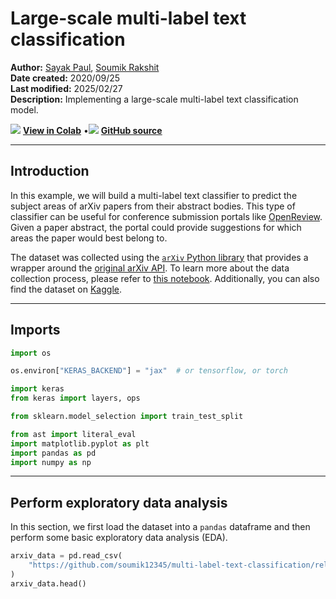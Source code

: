 # Large-scale multi-label text classification

**Author:** [Sayak Paul](https://twitter.com/RisingSayak), [Soumik Rakshit](https://github.com/soumik12345)<br>
**Date created:** 2020/09/25<br>
**Last modified:** 2025/02/27<br>
**Description:** Implementing a large-scale multi-label text classification model.


<img class="k-inline-icon" src="https://colab.research.google.com/img/colab_favicon.ico"/> [**View in Colab**](https://colab.research.google.com/github/keras-team/keras-io/blob/master/examples/nlp/ipynb/multi_label_classification.ipynb)  <span class="k-dot">•</span><img class="k-inline-icon" src="https://github.com/favicon.ico"/> [**GitHub source**](https://github.com/keras-team/keras-io/blob/master/examples/nlp/multi_label_classification.py)



---
## Introduction

In this example, we will build a multi-label text classifier to predict the subject areas
of arXiv papers from their abstract bodies. This type of classifier can be useful for
conference submission portals like [OpenReview](https://openreview.net/). Given a paper
abstract, the portal could provide suggestions for which areas the paper would
best belong to.

The dataset was collected using the
[`arXiv` Python library](https://github.com/lukasschwab/arxiv.py)
that provides a wrapper around the
[original arXiv API](http://arxiv.org/help/api/index).
To learn more about the data collection process, please refer to
[this notebook](https://github.com/soumik12345/multi-label-text-classification/blob/master/arxiv_scrape.ipynb).
Additionally, you can also find the dataset on
[Kaggle](https://www.kaggle.com/spsayakpaul/arxiv-paper-abstracts).

---
## Imports


```python
import os

os.environ["KERAS_BACKEND"] = "jax"  # or tensorflow, or torch

import keras
from keras import layers, ops

from sklearn.model_selection import train_test_split

from ast import literal_eval
import matplotlib.pyplot as plt
import pandas as pd
import numpy as np
```

---
## Perform exploratory data analysis

In this section, we first load the dataset into a `pandas` dataframe and then perform
some basic exploratory data analysis (EDA).


```python
arxiv_data = pd.read_csv(
    "https://github.com/soumik12345/multi-label-text-classification/releases/download/v0.2/arxiv_data.csv"
)
arxiv_data.head()
```




<div>
<style scoped>
    .dataframe tbody tr th:only-of-type {
        vertical-align: middle;
    }

<div class="k-default-codeblock">
```
.dataframe tbody tr th {
    vertical-align: top;
}

.dataframe thead th {
    text-align: right;
}
```
</div>
</style>
<table border="1" class="dataframe">
  <thead>
    <tr style="text-align: right;">
      <th></th>
      <th>titles</th>
      <th>summaries</th>
      <th>terms</th>
    </tr>
  </thead>
  <tbody>
    <tr>
      <th>0</th>
      <td>Survey on Semantic Stereo Matching / Semantic ...</td>
      <td>Stereo matching is one of the widely used tech...</td>
      <td>['cs.CV', 'cs.LG']</td>
    </tr>
    <tr>
      <th>1</th>
      <td>FUTURE-AI: Guiding Principles and Consensus Re...</td>
      <td>The recent advancements in artificial intellig...</td>
      <td>['cs.CV', 'cs.AI', 'cs.LG']</td>
    </tr>
    <tr>
      <th>2</th>
      <td>Enforcing Mutual Consistency of Hard Regions f...</td>
      <td>In this paper, we proposed a novel mutual cons...</td>
      <td>['cs.CV', 'cs.AI']</td>
    </tr>
    <tr>
      <th>3</th>
      <td>Parameter Decoupling Strategy for Semi-supervi...</td>
      <td>Consistency training has proven to be an advan...</td>
      <td>['cs.CV']</td>
    </tr>
    <tr>
      <th>4</th>
      <td>Background-Foreground Segmentation for Interio...</td>
      <td>To ensure safety in automated driving, the cor...</td>
      <td>['cs.CV', 'cs.LG']</td>
    </tr>
  </tbody>
</table>
</div>



Our text features are present in the `summaries` column and their corresponding labels
are in `terms`. As you can notice, there are multiple categories associated with a
particular entry.


```python
print(f"There are {len(arxiv_data)} rows in the dataset.")
```

<div class="k-default-codeblock">
```
There are 2000 rows in the dataset.

```
</div>
Real-world data is noisy. One of the most commonly observed source of noise is data
duplication. Here we notice that our initial dataset has got about 13k duplicate entries.


```python
total_duplicate_titles = sum(arxiv_data["titles"].duplicated())
print(f"There are {total_duplicate_titles} duplicate titles.")
```

<div class="k-default-codeblock">
```
There are 9 duplicate titles.

```
</div>
Before proceeding further, we drop these entries.


```python
arxiv_data = arxiv_data[~arxiv_data["titles"].duplicated()]
print(f"There are {len(arxiv_data)} rows in the deduplicated dataset.")

# There are some terms with occurrence as low as 1.
print(sum(arxiv_data["terms"].value_counts() == 1))

# How many unique terms?
print(arxiv_data["terms"].nunique())
```

<div class="k-default-codeblock">
```
There are 1991 rows in the deduplicated dataset.
208
275

```
</div>
As observed above, out of 3,157 unique combinations of `terms`, 2,321 entries have the
lowest occurrence. To prepare our train, validation, and test sets with
[stratification](https://en.wikipedia.org/wiki/Stratified_sampling), we need to drop
these terms.


```python
# Filtering the rare terms.
arxiv_data_filtered = arxiv_data.groupby("terms").filter(lambda x: len(x) > 1)
arxiv_data_filtered.shape
```




<div class="k-default-codeblock">
```
(1783, 3)

```
</div>
---
## Convert the string labels to lists of strings

The initial labels are represented as raw strings. Here we make them `List[str]` for a
more compact representation.


```python
arxiv_data_filtered["terms"] = arxiv_data_filtered["terms"].apply(
    lambda x: literal_eval(x)
)
arxiv_data_filtered["terms"].values[:5]
```




<div class="k-default-codeblock">
```
array([list(['cs.CV', 'cs.LG']), list(['cs.CV', 'cs.AI', 'cs.LG']),
       list(['cs.CV', 'cs.AI']), list(['cs.CV']),
       list(['cs.CV', 'cs.LG'])], dtype=object)

```
</div>
---
## Use stratified splits because of class imbalance

The dataset has a
[class imbalance problem](https://developers.google.com/machine-learning/glossary/#class-imbalanced-dataset).
So, to have a fair evaluation result, we need to ensure the datasets are sampled with
stratification. To know more about different strategies to deal with the class imbalance
problem, you can follow
[this tutorial](https://www.tensorflow.org/tutorials/structured_data/imbalanced_data).
For an end-to-end demonstration of classification with imbablanced data, refer to
[Imbalanced classification: credit card fraud detection](https://keras.io/examples/structured_data/imbalanced_classification/).


```python
test_split = 0.1

# Initial train and test split.
train_df, test_df = train_test_split(
    arxiv_data_filtered,
    test_size=test_split,
    stratify=arxiv_data_filtered["terms"].values,
)

# Splitting the test set further into validation
# and new test sets.
val_df = test_df.sample(frac=0.5)
test_df.drop(val_df.index, inplace=True)

print(f"Number of rows in training set: {len(train_df)}")
print(f"Number of rows in validation set: {len(val_df)}")
print(f"Number of rows in test set: {len(test_df)}")
```

<div class="k-default-codeblock">
```
Number of rows in training set: 1604
Number of rows in validation set: 90
Number of rows in test set: 89

```
</div>
---
## Multi-label binarization

Now we preprocess our labels using the
[`StringLookup`](https://keras.io/api/layers/preprocessing_layers/categorical/string_lookup)
layer.


```python
# For RaggedTensor
import tensorflow as tf

terms = tf.ragged.constant(train_df["terms"].values)
lookup = layers.StringLookup(output_mode="multi_hot")
lookup.adapt(terms)
vocab = lookup.get_vocabulary()


def invert_multi_hot(encoded_labels):
    """Reverse a single multi-hot encoded label to a tuple of vocab terms."""
    hot_indices = np.argwhere(encoded_labels == 1.0)[..., 0]
    return np.take(vocab, hot_indices)


print("Vocabulary:\n")
print(vocab)

```

<div class="k-default-codeblock">
```
Vocabulary:
```
</div>
    
<div class="k-default-codeblock">
```
['[UNK]', 'cs.CV', 'cs.LG', 'cs.AI', 'stat.ML', 'eess.IV', 'cs.NE', 'cs.RO', 'cs.CL', 'cs.SI', 'cs.MM', 'math.NA', 'cs.CG', 'cs.CR', 'I.4.6', 'math.OC', 'cs.GR', 'cs.NA', 'cs.HC', 'cs.DS', '68U10', 'stat.ME', 'q-bio.NC', 'math.AP', 'eess.SP', 'cs.DM', '62H30']

```
</div>
Here we are separating the individual unique classes available from the label
pool and then using this information to represent a given label set with 0's and 1's.
Below is an example.


```python
sample_label = train_df["terms"].iloc[0]
print(f"Original label: {sample_label}")

label_binarized = lookup([sample_label])
print(f"Label-binarized representation: {label_binarized}")
```

<div class="k-default-codeblock">
```
Original label: ['cs.CV']

An NVIDIA GPU may be present on this machine, but a CUDA-enabled jaxlib is not installed. Falling back to cpu.

Label-binarized representation: [[0 1 0 0 0 0 0 0 0 0 0 0 0 0 0 0 0 0 0 0 0 0 0 0 0 0 0]]

```
</div>
---
## Data preprocessing and `tf.data.Dataset` objects

We first get percentile estimates of the sequence lengths. The purpose will be clear in a
moment.


```python
train_df["summaries"].apply(lambda x: len(x.split(" "))).describe()
```




<div class="k-default-codeblock">
```
count    1604.000000
mean      158.151496
std        41.543130
min        25.000000
25%       130.000000
50%       156.000000
75%       184.250000
max       283.000000
Name: summaries, dtype: float64

```
</div>
Notice that 50% of the abstracts have a length of 154 (you may get a different number
based on the split). So, any number close to that value is a good enough approximate for the
maximum sequence length.

Now, we implement utilities to prepare our datasets.


```python
max_seqlen = 150
batch_size = 128
padding_token = "<pad>"
auto = tf.data.AUTOTUNE


def make_dataset(dataframe, is_train=True):
    labels = tf.ragged.constant(dataframe["terms"].values)
    label_binarized = lookup(labels).numpy()
    dataset = tf.data.Dataset.from_tensor_slices(
        (dataframe["summaries"].values, label_binarized)
    )
    dataset = dataset.shuffle(batch_size * 10) if is_train else dataset
    return dataset.batch(batch_size)

```

Now we can prepare the `tf.data.Dataset` objects.


```python
train_dataset = make_dataset(train_df, is_train=True)
validation_dataset = make_dataset(val_df, is_train=False)
test_dataset = make_dataset(test_df, is_train=False)
```

---
## Dataset preview


```python
text_batch, label_batch = next(iter(train_dataset))

for i, text in enumerate(text_batch[:5]):
    label = label_batch[i].numpy()[None, ...]
    print(f"Abstract: {text}")
    print(f"Label(s): {invert_multi_hot(label[0])}")
    print(" ")
```

<div class="k-default-codeblock">
```
Abstract: b"For the Domain Generalization (DG) problem where the hypotheses are composed\nof a common representation function followed by a labeling function, we point\nout a shortcoming in existing approaches that fail to explicitly optimize for a\nterm, appearing in a well-known and widely adopted upper bound to the risk on\nthe unseen domain, that is dependent on the representation to be learned. To\nthis end, we first derive a novel upper bound to the prediction risk. We show\nthat imposing a mild assumption on the representation to be learned, namely\nmanifold restricted invertibility, is sufficient to deal with this issue.\nFurther, unlike existing approaches, our novel upper bound doesn't require the\nassumption of Lipschitzness of the loss function. In addition, the\ndistributional discrepancy in the representation space is handled via the\nWasserstein-2 barycenter cost. In this context, we creatively leverage old and\nrecent transport inequalities, which link various optimal transport metrics, in\nparticular the $L^1$ distance (also known as the total variation distance) and\nthe Wasserstein-2 distances, with the Kullback-Liebler divergence. These\nanalyses and insights motivate a new representation learning cost for DG that\nadditively balances three competing objectives: 1) minimizing classification\nerror across seen domains via cross-entropy, 2) enforcing domain-invariance in\nthe representation space via the Wasserstein-2 barycenter cost, and 3)\npromoting non-degenerate, nearly-invertible representation via one of two\nmechanisms, viz., an autoencoder-based reconstruction loss or a mutual\ninformation loss. It is to be noted that the proposed algorithms completely\nbypass the use of any adversarial training mechanism that is typical of many\ncurrent domain generalization approaches. Simulation results on several\nstandard datasets demonstrate superior performance compared to several\nwell-known DG algorithms."
Label(s): ['cs.LG' 'stat.ML']
 
Abstract: b'Image segmentation of touching objects plays a key role in providing accurate\nclassification for computer vision technologies. A new line profile based\nimaging segmentation algorithm has been developed to provide a robust and\naccurate segmentation of a group of touching corns. The performance of the line\nprofile based algorithm has been compared to a watershed based imaging\nsegmentation algorithm. Both algorithms are tested on three different patterns\nof images, which are isolated corns, single-lines, and random distributed\nformations. The experimental results show that the algorithm can segment a\nlarge number of touching corn kernels efficiently and accurately.'
Label(s): ['cs.CV']
 
Abstract: b'Semantic image segmentation is a principal problem in computer vision, where\nthe aim is to correctly classify each individual pixel of an image into a\nsemantic label. Its widespread use in many areas, including medical imaging and\nautonomous driving, has fostered extensive research in recent years. Empirical\nimprovements in tackling this task have primarily been motivated by successful\nexploitation of Convolutional Neural Networks (CNNs) pre-trained for image\nclassification and object recognition. However, the pixel-wise labelling with\nCNNs has its own unique challenges: (1) an accurate deconvolution, or\nupsampling, of low-resolution output into a higher-resolution segmentation mask\nand (2) an inclusion of global information, or context, within locally\nextracted features. To address these issues, we propose a novel architecture to\nconduct the equivalent of the deconvolution operation globally and acquire\ndense predictions. We demonstrate that it leads to improved performance of\nstate-of-the-art semantic segmentation models on the PASCAL VOC 2012 benchmark,\nreaching 74.0% mean IU accuracy on the test set.'
Label(s): ['cs.CV']
 
Abstract: b'Modern deep learning models have revolutionized the field of computer vision.\nBut, a significant drawback of most of these models is that they require a\nlarge number of labelled examples to generalize properly. Recent developments\nin few-shot learning aim to alleviate this requirement. In this paper, we\npropose a novel lightweight CNN architecture for 1-shot image segmentation. The\nproposed model is created by taking inspiration from well-performing\narchitectures for semantic segmentation and adapting it to the 1-shot domain.\nWe train our model using 4 meta-learning algorithms that have worked well for\nimage classification and compare the results. For the chosen dataset, our\nproposed model has a 70% lower parameter count than the benchmark, while having\nbetter or comparable mean IoU scores using all 4 of the meta-learning\nalgorithms.'
Label(s): ['cs.CV' 'cs.LG' 'eess.IV']
 
Abstract: b'In this work, we propose CARLS, a novel framework for augmenting the capacity\nof existing deep learning frameworks by enabling multiple components -- model\ntrainers, knowledge makers and knowledge banks -- to concertedly work together\nin an asynchronous fashion across hardware platforms. The proposed CARLS is\nparticularly suitable for learning paradigms where model training benefits from\nadditional knowledge inferred or discovered during training, such as node\nembeddings for graph neural networks or reliable pseudo labels from model\npredictions. We also describe three learning paradigms -- semi-supervised\nlearning, curriculum learning and multimodal learning -- as examples that can\nbe scaled up efficiently by CARLS. One version of CARLS has been open-sourced\nand available for download at:\nhttps://github.com/tensorflow/neural-structured-learning/tree/master/research/carls'
Label(s): ['cs.LG']
 

```
</div>
---
## Vectorization

Before we feed the data to our model, we need to vectorize it (represent it in a numerical form).
For that purpose, we will use the
[`TextVectorization` layer](https://keras.io/api/layers/preprocessing_layers/text/text_vectorization).
It can operate as a part of your main model so that the model is excluded from the core
preprocessing logic. This greatly reduces the chances of training / serving skew during inference.

We first calculate the number of unique words present in the abstracts.


```python
# Source: https://stackoverflow.com/a/18937309/7636462
vocabulary = set()
train_df["summaries"].str.lower().str.split().apply(vocabulary.update)
vocabulary_size = len(vocabulary)
print(vocabulary_size)

```

<div class="k-default-codeblock">
```
20498

```
</div>
We now create our vectorization layer and `map()` to the `tf.data.Dataset`s created
earlier.


```python
text_vectorizer = layers.TextVectorization(
    max_tokens=vocabulary_size, ngrams=2, output_mode="tf_idf"
)

# `TextVectorization` layer needs to be adapted as per the vocabulary from our
# training set.
with tf.device("/CPU:0"):
    text_vectorizer.adapt(train_dataset.map(lambda text, label: text))

train_dataset = train_dataset.map(
    lambda text, label: (text_vectorizer(text), label), num_parallel_calls=auto
).prefetch(auto)
validation_dataset = validation_dataset.map(
    lambda text, label: (text_vectorizer(text), label), num_parallel_calls=auto
).prefetch(auto)
test_dataset = test_dataset.map(
    lambda text, label: (text_vectorizer(text), label), num_parallel_calls=auto
).prefetch(auto)

```

A batch of raw text will first go through the `TextVectorization` layer and it will
generate their integer representations. Internally, the `TextVectorization` layer will
first create bi-grams out of the sequences and then represent them using
[TF-IDF](https://wikipedia.org/wiki/Tf%E2%80%93idf). The output representations will then
be passed to the shallow model responsible for text classification.

To learn more about other possible configurations with `TextVectorizer`, please consult
the
[official documentation](https://keras.io/api/layers/preprocessing_layers/text/text_vectorization).

**Note**: Setting the `max_tokens` argument to a pre-calculated vocabulary size is
not a requirement.

---
## Create a text classification model

We will keep our model simple -- it will be a small stack of fully-connected layers with
ReLU as the non-linearity.


```python

def make_model():
    shallow_mlp_model = keras.Sequential(
        [
            layers.Dense(512, activation="relu"),
            layers.Dense(256, activation="relu"),
            layers.Dense(lookup.vocabulary_size(), activation="sigmoid"),
        ]  # More on why "sigmoid" has been used here in a moment.
    )
    return shallow_mlp_model

```

---
## Train the model

We will train our model using the binary crossentropy loss. This is because the labels
are not disjoint. For a given abstract, we may have multiple categories. So, we will
divide the prediction task into a series of multiple binary classification problems. This
is also why we kept the activation function of the classification layer in our model to
sigmoid. Researchers have used other combinations of loss function and activation
function as well. For example, in [Exploring the Limits of Weakly Supervised Pretraining](https://arxiv.org/abs/1805.00932),
Mahajan et al. used the softmax activation function and cross-entropy loss to train
their models.

There are several options of metrics that can be used in multi-label classification.
To keep this code example narrow we decided to use the
[binary accuracy metric](https://keras.io/api/metrics/accuracy_metrics/#binaryaccuracy-class).
To see the explanation why this metric is used we refer to this
[pull-request](https://github.com/keras-team/keras-io/pull/1133#issuecomment-1322736860).
There are also other suitable metrics for multi-label classification, like
[F1 Score](https://www.tensorflow.org/addons/api_docs/python/tfa/metrics/F1Score) or
[Hamming loss](https://www.tensorflow.org/addons/api_docs/python/tfa/metrics/HammingLoss).


```python
epochs = 20

shallow_mlp_model = make_model()
shallow_mlp_model.compile(
    loss="binary_crossentropy", optimizer="adam", metrics=["binary_accuracy"]
)

history = shallow_mlp_model.fit(
    train_dataset, validation_data=validation_dataset, epochs=epochs
)


def plot_result(item):
    plt.plot(history.history[item], label=item)
    plt.plot(history.history["val_" + item], label="val_" + item)
    plt.xlabel("Epochs")
    plt.ylabel(item)
    plt.title("Train and Validation {} Over Epochs".format(item), fontsize=14)
    plt.legend()
    plt.grid()
    plt.show()


plot_result("loss")
plot_result("binary_accuracy")
```

    
  1/13 ━[37m━━━━━━━━━━━━━━━━━━━  26s 2s/step - binary_accuracy: 0.4491 - loss: 1.4007

<div class="k-default-codeblock">
```

```
</div>
  2/13 ━━━[37m━━━━━━━━━━━━━━━━━  3s 307ms/step - binary_accuracy: 0.5609 - loss: 1.1359

<div class="k-default-codeblock">
```

```
</div>
  3/13 ━━━━[37m━━━━━━━━━━━━━━━━  2s 290ms/step - binary_accuracy: 0.6315 - loss: 0.9654

<div class="k-default-codeblock">
```

```
</div>
  4/13 ━━━━━━[37m━━━━━━━━━━━━━━  2s 286ms/step - binary_accuracy: 0.6785 - loss: 0.8508

<div class="k-default-codeblock">
```

```
</div>
  5/13 ━━━━━━━[37m━━━━━━━━━━━━━  2s 282ms/step - binary_accuracy: 0.7128 - loss: 0.7661

<div class="k-default-codeblock">
```

```
</div>
  6/13 ━━━━━━━━━[37m━━━━━━━━━━━  1s 283ms/step - binary_accuracy: 0.7391 - loss: 0.7006

<div class="k-default-codeblock">
```

```
</div>
  7/13 ━━━━━━━━━━[37m━━━━━━━━━━  1s 277ms/step - binary_accuracy: 0.7600 - loss: 0.6485

<div class="k-default-codeblock">
```

```
</div>
  8/13 ━━━━━━━━━━━━[37m━━━━━━━━  1s 275ms/step - binary_accuracy: 0.7770 - loss: 0.6054

<div class="k-default-codeblock">
```

```
</div>
  9/13 ━━━━━━━━━━━━━[37m━━━━━━━  1s 272ms/step - binary_accuracy: 0.7913 - loss: 0.5693

<div class="k-default-codeblock">
```

```
</div>
 10/13 ━━━━━━━━━━━━━━━[37m━━━━━  0s 270ms/step - binary_accuracy: 0.8033 - loss: 0.5389

<div class="k-default-codeblock">
```

```
</div>
 11/13 ━━━━━━━━━━━━━━━━[37m━━━━  0s 272ms/step - binary_accuracy: 0.8136 - loss: 0.5127

<div class="k-default-codeblock">
```

```
</div>
 12/13 ━━━━━━━━━━━━━━━━━━[37m━━  0s 273ms/step - binary_accuracy: 0.8225 - loss: 0.4899

<div class="k-default-codeblock">
```

```
</div>
 13/13 ━━━━━━━━━━━━━━━━━━━━ 0s 363ms/step - binary_accuracy: 0.8303 - loss: 0.4702

<div class="k-default-codeblock">
```

```
</div>
 13/13 ━━━━━━━━━━━━━━━━━━━━ 7s 402ms/step - binary_accuracy: 0.8369 - loss: 0.4532 - val_binary_accuracy: 0.9782 - val_loss: 0.0867



    
![png](/img/examples/nlp/multi_label_classification/multi_label_classification_38_14.png)
    



    
![png](/img/examples/nlp/multi_label_classification/multi_label_classification_38_15.png)
    


While training, we notice an initial sharp fall in the loss followed by a gradual decay.

### Evaluate the model


```python
_, binary_acc = shallow_mlp_model.evaluate(test_dataset)
print(f"Categorical accuracy on the test set: {round(binary_acc * 100, 2)}%.")
```

    
 1/1 ━━━━━━━━━━━━━━━━━━━━ 0s 483ms/step - binary_accuracy: 0.9734 - loss: 0.0927

<div class="k-default-codeblock">
```

```
</div>
 1/1 ━━━━━━━━━━━━━━━━━━━━ 0s 486ms/step - binary_accuracy: 0.9734 - loss: 0.0927


<div class="k-default-codeblock">
```
Categorical accuracy on the test set: 97.34%.

```
</div>
The trained model gives us an evaluation accuracy of ~99%.

---
## Inference

An important feature of the
[preprocessing layers provided by Keras](https://keras.io/api/layers/preprocessing_layers/)
is that they can be included inside a `tf.keras.Model`. We will export an inference model
by including the `text_vectorization` layer on top of `shallow_mlp_model`. This will
allow our inference model to directly operate on raw strings.

**Note** that during training it is always preferable to use these preprocessing
layers as a part of the data input pipeline rather than the model to avoid
surfacing bottlenecks for the hardware accelerators. This also allows for
asynchronous data processing.


```python

# We create a custom Model to override the predict method so
# that it first vectorizes text data
class ModelEndtoEnd(keras.Model):

    def predict(self, inputs):
        indices = text_vectorizer(inputs)
        return super().predict(indices)


def get_inference_model(model):
    inputs = shallow_mlp_model.inputs
    outputs = shallow_mlp_model.outputs
    end_to_end_model = ModelEndtoEnd(inputs, outputs, name="end_to_end_model")
    end_to_end_model.compile(
        optimizer="adam", loss="binary_crossentropy", metrics=["accuracy"]
    )
    return end_to_end_model


model_for_inference = get_inference_model(shallow_mlp_model)

# Create a small dataset just for demonstrating inference.
inference_dataset = make_dataset(test_df.sample(2), is_train=False)
text_batch, label_batch = next(iter(inference_dataset))
predicted_probabilities = model_for_inference.predict(text_batch)


# Perform inference.
for i, text in enumerate(text_batch[:5]):
    label = label_batch[i].numpy()[None, ...]
    print(f"Abstract: {text}")
    print(f"Label(s): {invert_multi_hot(label[0])}")
    predicted_proba = [proba for proba in predicted_probabilities[i]]
    top_3_labels = [
        x
        for _, x in sorted(
            zip(predicted_probabilities[i], lookup.get_vocabulary()),
            key=lambda pair: pair[0],
            reverse=True,
        )
    ][:3]
    print(f"Predicted Label(s): ({', '.join([label for label in top_3_labels])})")
    print(" ")
```

    
 1/1 ━━━━━━━━━━━━━━━━━━━━ 0s 141ms/step

<div class="k-default-codeblock">
```

```
</div>
 1/1 ━━━━━━━━━━━━━━━━━━━━ 0s 142ms/step


<div class="k-default-codeblock">
```
Abstract: b'High-resolution image segmentation remains challenging and error-prone due to\nthe enormous size of intermediate feature maps. Conventional methods avoid this\nproblem by using patch based approaches where each patch is segmented\nindependently. However, independent patch segmentation induces errors,\nparticularly at the patch boundary due to the lack of contextual information in\nvery high-resolution images where the patch size is much smaller compared to\nthe full image. To overcome these limitations, in this paper, we propose a\nnovel framework to segment a particular patch by incorporating contextual\ninformation from its neighboring patches. This allows the segmentation network\nto see the target patch with a wider field of view without the need of larger\nfeature maps. Comparative analysis from a number of experiments shows that our\nproposed framework is able to segment high resolution images with significantly\nimproved mean Intersection over Union and overall accuracy.'
Label(s): ['cs.CV']
Predicted Label(s): (cs.CV, eess.IV, cs.LG)
 
Abstract: b"Convolutional neural networks for visual recognition require large amounts of\ntraining samples and usually benefit from data augmentation. This paper\nproposes PatchMix, a data augmentation method that creates new samples by\ncomposing patches from pairs of images in a grid-like pattern. These new\nsamples' ground truth labels are set as proportional to the number of patches\nfrom each image. We then add a set of additional losses at the patch-level to\nregularize and to encourage good representations at both the patch and image\nlevels. A ResNet-50 model trained on ImageNet using PatchMix exhibits superior\ntransfer learning capabilities across a wide array of benchmarks. Although\nPatchMix can rely on random pairings and random grid-like patterns for mixing,\nwe explore evolutionary search as a guiding strategy to discover optimal\ngrid-like patterns and image pairing jointly. For this purpose, we conceive a\nfitness function that bypasses the need to re-train a model to evaluate each\nchoice. In this way, PatchMix outperforms a base model on CIFAR-10 (+1.91),\nCIFAR-100 (+5.31), Tiny Imagenet (+3.52), and ImageNet (+1.16) by significant\nmargins, also outperforming previous state-of-the-art pairwise augmentation\nstrategies."
Label(s): ['cs.CV' 'cs.LG' 'cs.NE']
Predicted Label(s): (cs.CV, cs.LG, stat.ML)
 

/home/humbulani/tensorflow-env/env/lib/python3.11/site-packages/keras/src/models/functional.py:252: UserWarning: The structure of `inputs` doesn't match the expected structure.
Expected: ['keras_tensor_2']
Received: inputs=Tensor(shape=(2, 20498))
  warnings.warn(msg)

```
</div>
The prediction results are not that great but not below the par for a simple model like
ours. We can improve this performance with models that consider word order like LSTM or
even those that use Transformers ([Vaswani et al.](https://arxiv.org/abs/1706.03762)).

---
## Acknowledgements

We would like to thank [Matt Watson](https://github.com/mattdangerw) for helping us
tackle the multi-label binarization part and inverse-transforming the processed labels
to the original form.

Thanks to [Cingis Kratochvil](https://github.com/cumbalik) for suggesting and extending this code example by introducing binary accuracy as the evaluation metric.
